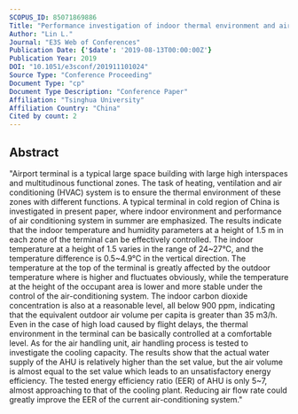```yaml
---
SCOPUS_ID: 85071869886
Title: "Performance investigation of indoor thermal environment and air handling unit in a hub airport terminal"
Author: "Lin L."
Journal: "E3S Web of Conferences"
Publication Date: {'$date': '2019-08-13T00:00:00Z'}
Publication Year: 2019
DOI: "10.1051/e3sconf/201911101024"
Source Type: "Conference Proceeding"
Document Type: "cp"
Document Type Description: "Conference Paper"
Affiliation: "Tsinghua University"
Affiliation Country: "China"
Cited by count: 2
---
```


## Abstract
"Airport terminal is a typical large space building with large high interspaces and multitudinous functional zones. The task of heating, ventilation and air conditioning (HVAC) system is to ensure the thermal environment of these zones with different functions. A typical terminal in cold region of China is investigated in present paper, where indoor environment and performance of air conditioning system in summer are emphasized. The results indicate that the indoor temperature and humidity parameters at a height of 1.5 m in each zone of the terminal can be effectively controlled. The indoor temperature at a height of 1.5 varies in the range of 24~27°C, and the temperature difference is 0.5~4.9°C in the vertical direction. The temperature at the top of the terminal is greatly affected by the outdoor temperature where is higher and fluctuates obviously, while the temperature at the height of the occupant area is lower and more stable under the control of the air-conditioning system. The indoor carbon dioxide concentration is also at a reasonable level, all below 900 ppm, indicating that the equivalent outdoor air volume per capita is greater than 35 m3/h. Even in the case of high load caused by flight delays, the thermal environment in the terminal can be basically controlled at a comfortable level. As for the air handling unit, air handling process is tested to investigate the cooling capacity. The results show that the actual water supply of the AHU is relatively higher than the set value, but the air volume is almost equal to the set value which leads to an unsatisfactory energy efficiency. The tested energy efficiency ratio (EER) of AHU is only 5~7, almost approaching to that of the cooling plant. Reducing air flow rate could greatly improve the EER of the current air-conditioning system."
